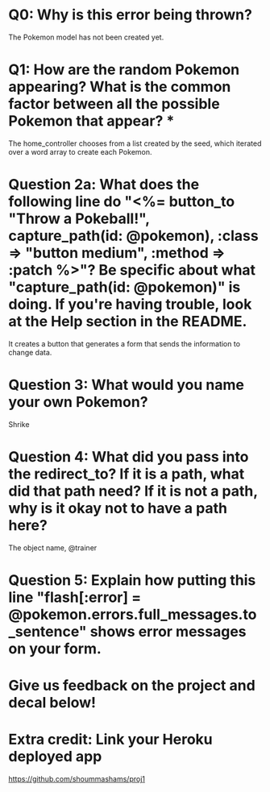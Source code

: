 # Q0: Why is this error being thrown?
The Pokemon model has not been created yet.

# Q1: How are the random Pokemon appearing? What is the common factor between all the possible Pokemon that appear? *
The home_controller chooses from a list created by the seed, which iterated over a word array to create each Pokemon.

# Question 2a: What does the following line do "<%= button_to "Throw a Pokeball!", capture_path(id: @pokemon), :class => "button medium", :method => :patch %>"? Be specific about what "capture_path(id: @pokemon)" is doing. If you're having trouble, look at the Help section in the README.
It creates a button that generates a form that sends the information to change data.

# Question 3: What would you name your own Pokemon?
Shrike

# Question 4: What did you pass into the redirect_to? If it is a path, what did that path need? If it is not a path, why is it okay not to have a path here?
The object name, @trainer

# Question 5: Explain how putting this line "flash[:error] = @pokemon.errors.full_messages.to_sentence" shows error messages on your form.


# Give us feedback on the project and decal below!

# Extra credit: Link your Heroku deployed app
https://github.com/shoummashams/proj1